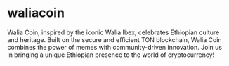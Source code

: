 # waliacoin
Walia Coin, inspired by the iconic Walia Ibex, celebrates Ethiopian culture and heritage. Built on the secure and efficient TON blockchain, Walia Coin combines the power of memes with community-driven innovation. Join us in bringing a unique Ethiopian presence to the world of cryptocurrency!
